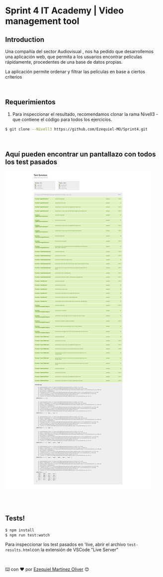 # Sprint 4 IT Academy | Video management tool

## Introduction

Una compañía del sector Audiovisual , nos ha pedido que desarrollemos una aplicación web, que permita a los usuarios encontrar películas rápidamente, procedentes de una base de datos propias.

La aplicación permite ordenar y filtrar las películas en base a ciertos criterios

<br>

## Requerimientos

1. Para inspeccionar el resultado, recomendamos clonar la rama Nivell3 - que contiene el código para todos los ejercicios.

```bash
$ git clone --Nivell3 https://github.com/Ezequiel-MO/Sprint4.git
```

<br>

## Aquí pueden encontrar un pantallazo con todos los test pasados

![Screenshot](/PassedTests.png?raw=true 'Screenshot of Passed Tests')

<br>

<br>

## Tests!

```shell
$ npm install
$ npm run test:watch
```

Para inspeccionar los test pasados en 'live, abrir el archivo `test-results.html`con la extensión de VSCode "Live Server"

<br>

⌨️ con ❤️ por [Ezequiel Martinez Oliver](https://github.com/ezequiel-MO) 😊
